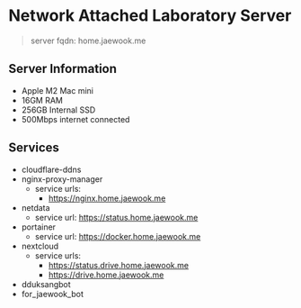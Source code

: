 # Network Attached Laboratory Server

> server fqdn: home.jaewook.me

## Server Information

- Apple M2 Mac mini
- 16GM RAM
- 256GB Internal SSD
- 500Mbps internet connected

## Services

- cloudflare-ddns
- nginx-proxy-manager
  - service urls:
    - https://nginx.home.jaewook.me
- netdata
  - service url: https://status.home.jaewook.me
- portainer
  - service url: https://docker.home.jaewook.me
- nextcloud
  - service urls:
    - https://status.drive.home.jaewook.me
    - https://drive.home.jaewook.me
- dduksangbot
- for_jaewook_bot
